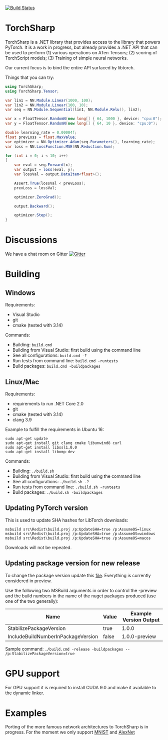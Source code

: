 [![Build Status](https://migueldeicaza.visualstudio.com/TorchSharp/_apis/build/status/TorchSharp-CI)](https://migueldeicaza.visualstudio.com/TorchSharp/_build/latest?definitionId=5)

TorchSharp
==========

TorchSharp is a .NET library that provides access to the library that powers
PyTorch.  It is a work in progress, but already provides a .NET API that can
be used to perform (1) various operations on ATen Tensors; (2) scoring of 
TorchScript models; (3) Training of simple neural networks.

Our current focus is to bind the entire API surfaced by libtorch.

Things that you can try:

```csharp
using TorchSharp;
using TorchSharp.Tensor;

var lin1 = NN.Module.Linear(1000, 100);
var lin2 = NN.Module.Linear(100, 10);
var seq = NN.Module.Sequential(lin1, NN.Module.Relu(), lin2);

var x = FloatTensor.RandomN(new long[] { 64, 1000 }, device: "cpu:0");
var y = FloatTensor.RandomN(new long[] { 64, 10 }, device: "cpu:0");

double learning_rate = 0.00004f;
float prevLoss = float.MaxValue;
var optimizer = NN.Optimizer.Adam(seq.Parameters(), learning_rate);
var loss = NN.LossFunction.MSE(NN.Reduction.Sum);

for (int i = 0; i < 10; i++)
{
    var eval = seq.Forward(x);
    var output = loss(eval, y);
    var lossVal = output.DataItem<float>();

    Assert.True(lossVal < prevLoss);
    prevLoss = lossVal;

    optimizer.ZeroGrad();

    output.Backward();

    optimizer.Step();
}
```

Discussions
===========

We have a chat room on Gitter [![Gitter](https://badges.gitter.im/xamarin/TorchSharp.svg)](https://gitter.im/xamarin/TorchSharp?utm_source=badge&utm_medium=badge&utm_campaign=pr-badge)

Building
============


Windows
-----------------------------

Requirements:
- Visual Studio
- git
- cmake (tested with 3.14)

Commands:
- Building: `build.cmd`
- Building from Visual Studio: first build using the command line
- See all configurations: `build.cmd -?`
- Run tests from command line: `build.cmd -runtests`
- Build packages: `build.cmd -buildpackages`


Linux/Mac
-----------------------------
Requirements:
- requirements to run .NET Core 2.0
- git
- cmake (tested with 3.14)
- clang 3.9

Example to fulfill the requirements in Ubuntu 16:
```
sudo apt-get update
sudo apt-get install git clang cmake libunwind8 curl
sudo apt-get install libssl1.0.0
sudo apt-get install libomp-dev
```

Commands:
- Building: `./build.sh`
- Building from Visual Studio: first build using the command line
- See all configurations: `./build.sh -?`
- Run tests from command line: `./build.sh -runtests`
- Build packages: `./build.sh -buildpackages`

Updating PyTorch version
------------------------

This is used to update SHA hashes for LibTorch downloads:

    msbuild src\Redist\build.proj /p:UpdateSHA=true /p:AssumeOS=linux
    msbuild src\Redist\build.proj /p:UpdateSHA=true /p:AssumeOS=windows
    msbuild src\Redist\build.proj /p:UpdateSHA=true /p:AssumeOS=macos

Downloads will not be repeated.

Updating package version for new release
-----------------------------
To change the package version update this [file](https://github.com/xamarin/TorchSharp/blob/master/build/BranchInfo.props).
Everything is currently considered in preview.

Use the following two MSBuild arguments in order to control the -preview and the build numbers in the name of the nuget packages produced (use one of the two generally):

|Name | Value| Example Version Output|
|---|---|---|
|StabilizePackageVersion |  true  | 1.0.0|
|IncludeBuildNumberInPackageVersion | false | 1.0.0-preview|

Sample command: `./build.cmd -release -buildpackages -- /p:StabilizePackageVersion=true`

GPU support
============
For GPU support it is required to install CUDA 9.0 and make it available to the dynamic linker.

Examples
===========
Porting of the more famous network architectures to TorchSharp is in progress. For the moment we only support [MNIST](https://github.com/xamarin/TorchSharp/blob/master/src/Examples/MNIST.cs) and [AlexNet](https://github.com/xamarin/TorchSharp/blob/master/src/Examples/AlexNet.cs)
